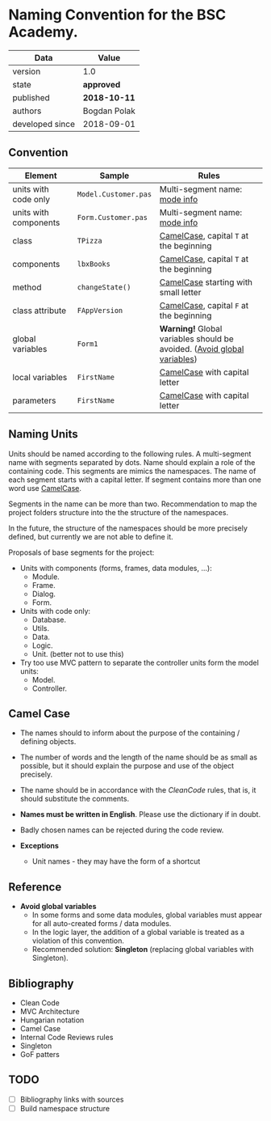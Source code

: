 # Naming Convention for the BSC Academy.

| Data | Value |
| - | - |
| version | 1.0 |
| state | **approved** |
| published | **2018-10-11** |
| authors | Bogdan Polak |
| developed since | 2018-09-01 |

## Convention

| Element | Sample | Rules |
| - | - | - |
| units with code only | ```Model.Customer.pas``` | Multi-segment name: [mode info](#naming-units)  |
| units with components | ```Form.Customer.pas``` | Multi-segment name: [mode info](#naming-units)  | 
| class | ```TPizza``` | [CamelCase](#camel-case), capital ```T``` at the beginning  |
| components | ```lbxBooks``` | [CamelCase](#camel-case), capital ```T``` at the beginning  |
| method | ```changeState()``` | [CamelCase](#camel-case) starting with small letter |
| class attribute | ```FAppVersion``` | [CamelCase](#camel-case), capital ```F``` at the beginning |
| global variables | ```Form1``` | **Warning!** Global variables should be avoided. ([Avoid global variables](#reference))  |
| local variables | ```FirstName``` | [CamelCase](#camel-case) with capital letter |
| parameters | ```FirstName``` | [CamelCase](#camel-case) with capital letter |

## Naming Units

Units should be named according to the following rules. A multi-segment name with segments separated by dots. Name should explain a role of the containing code. This segments are mimics the namespaces. The name of each segment starts with a capital letter. If segment contains more than one word use [CamelCase](#camel-case). 

Segments in the name can be more than two. Recommendation to map the project folders structure into the the structure of the namespaces.

In the future, the structure of the namespaces should be more precisely defined, but currently we are not able to define it.

Proposals of base segments for the project:

* Units with components (forms, frames, data modules, ...):
    * Module.
    * Frame.
    * Dialog.
    * Form.
* Units with code only:
    * Database.
    * Utils.
    * Data.
    * Logic.
    * Unit. (better not to use this)
* Try too use MVC pattern to separate the controller units form the model units:
    * Model.
    * Controller.

## Camel Case

* The names should to inform about the purpose of the containing / defining objects.
* The number of words and the length of the name should be as small as possible, but it should explain the purpose and use of the object precisely.
* The name should be in accordance with the *CleanCode* rules, that is, it should substitute the comments.
* **Names must be written in English**. Please use the dictionary if in doubt.
* Badly chosen names can be rejected during the code review.

* **Exceptions**
    * Unit names - they may have the form of a shortcut

## Reference

* **Avoid global variables**
    * In some forms and some data modules, global variables must appear for all auto-created forms / data modules.
    * In the logic layer, the addition of a global variable is treated as a violation of this convention.
    * Recommended solution: **Singleton** (replacing global variables with Singleton).    

## Bibliography

* Clean Code
* MVC Architecture
* Hungarian notation
* Camel Case
* Internal Code Reviews rules
* Singleton
* GoF patters

## TODO

- [ ] Bibliography links with sources
- [ ] Build namespace structure
